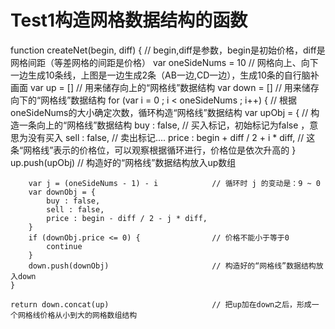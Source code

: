 # Test1构造网格数据结构的函数
function createNet(begin, diff) {   // begin,diff是参数，begin是初始价格，diff是网格间距（等差网格的间距是价格）
    var oneSideNums = 10            // 网格向上、向下一边生成10条线，上图是一边生成2条（AB一边,CD一边），生成10条的自行脑补画面
    var up = []                     // 用来储存向上的“网格线”数据结构
    var down = []                   // 用来储存向下的“网格线”数据结构
    for (var i = 0 ; i < oneSideNums ; i++) {    // 根据oneSideNums的大小确定次数，循环构造“网格线”数据结构
        var upObj = {                            // 构造一条向上的“网格线”数据结构
            buy : false,                         // 买入标记，初始标记为false ，意思为没有买入
            sell : false,                        // 卖出标记....
            price : begin + diff / 2 + i * diff, // 这条“网格线”表示的价格位，可以观察根据循环进行，价格位是依次升高的
        }
        up.push(upObj)                           // 构造好的“网格线”数据结构放入up数组

        var j = (oneSideNums - 1) - i            // 循环时 j 的变动是：9 ~ 0
        var downObj = {
            buy : false,
            sell : false,
            price : begin - diff / 2 - j * diff,
        }
        if (downObj.price <= 0) {                // 价格不能小于等于0 
            continue
        }
        down.push(downObj)                       // 构造好的“网格线”数据结构放入down
    }    

    return down.concat(up)                       // 把up加在down之后，形成一个网格线价格从小到大的网格数组结构
